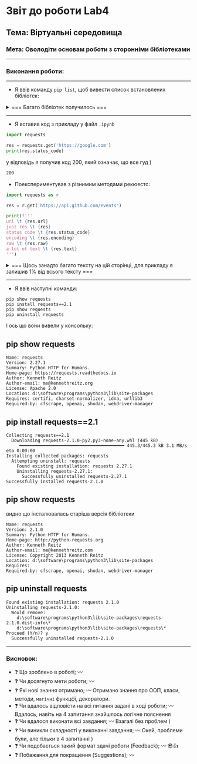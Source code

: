 # Звіт до роботи Lab4

## Тема: Віртуальні середовища

### Мета: Оволодіти основам роботи з сторонніми бібліотеками

---

### Виконання роботи:

---

- Я ввів команду `pip list`, щоб вивести список встановлених бібліотек:

<details><summary> === Багато бібліотек получилось === </summary>
```<br>
aiogram                   2.16<br>
aiohttp                   3.8.0<br>
aioify                    0.4.0<br>
aiosignal                 1.2.0<br>
altgraph                  0.17.2<br>
anipics                   1.4<br>
appdirs                   1.4.4<br>
arcade                    2.6.9<br>
asgiref                   3.5.2<br>
asttokens                 2.0.8<br>
async-generator           1.10<br>
async-timeout             4.0.1<br>
attrs                     21.2.0<br>
auto-py-to-exe            2.22.0<br>
autopep8                  1.6.0<br>
Babel                     2.9.1<br>
backcall                  0.2.0<br>
beautifulsoup4            4.10.0<br>
bottle                    0.12.19<br>
bottle-websocket          0.2.9<br>
certifi                   2021.10.8<br>
cffi                      1.15.0<br>
cfscrape                  2.1.1<br>
charset-normalizer        2.0.7<br>
click                     8.0.4<br>
click-plugins             1.1.1<br>
colorama                  0.4.4<br>
cryptography              36.0.1<br>
debugpy                   1.6.3<br>
decorator                 5.1.1<br>
Django                    4.0.4<br>
Eel                       0.14.0<br>
entrypoints               0.4<br>
environs                  9.5.0<br>
et-xmlfile                1.1.0<br>
executing                 1.0.0<br>
frozenlist                1.2.0<br>
future                    0.18.2<br>
gevent                    21.12.0<br>
gevent-websocket          0.10.1<br>
greenlet                  1.1.3<br>
h11                       0.13.0<br>
html5lib                  1.1<br>
icmplib                   3.0.3<br>
idna                      3.3<br>
importlib-metadata        4.11.3<br>
ipykernel                 6.15.2<br>
ipython                   8.4.0<br>
jedi                      0.18.1<br>
jupyter_client            7.3.5<br>
jupyter-core              4.11.1<br>
keyboard                  0.13.5<br>
lxml                      4.8.0<br>
marshmallow               3.18.0<br>
matplotlib-inline         0.1.6<br>
module-wrapper            0.3.1<br>
MouseInfo                 0.1.3<br>
multidict                 5.2.0<br>
nest-asyncio              1.5.5<br>
numpy                     1.22.3<br>
openai                    0.23.0<br>
openpyxl                  3.0.10<br>
outcome                   1.1.0<br>
packaging                 21.3<br>
pandas                    1.4.4<br>
pandas-stubs              1.4.4.220912<br>
parso                     0.8.3<br>
pefile                    2022.5.30<br>
pickleshare               0.7.5<br>
Pillow                    9.0.0<br>
pip                       22.2.2<br>
prompt-toolkit            3.0.30<br>
psutil                    5.9.1<br>
pure-eval                 0.2.2<br>
pyaes                     1.6.1<br>
PyAutoGUI                 0.9.52<br>
pycodestyle               2.8.0<br>
pycparser                 2.21<br>
pyee                      8.2.2<br>
pygame                    2.1.2<br>
PyGetWindow               0.0.9<br>
pyglet                    2.0.dev13<br>
Pygments                  2.13.0<br>
pyinstaller               5.3<br>
pyinstaller-hooks-contrib 2022.10<br>
PyMsgBox                  1.0.7<br>
pymunk                    6.2.1<br>
pyOpenSSL                 21.0.0<br>
pyparsing                 3.0.9<br>
pyperclip                 1.8.2<br>
pyppeteer                 1.0.2<br>
PyQt6                     6.2.2<br>
PyQt6-Qt6                 6.2.2<br>
PyQt6-sip                 13.2.0<br>
PyRect                    0.1.4<br>
Pyrogram                  2.0.57<br>
pyroxy                    0.1<br>
PyScreeze                 0.1.26<br>
PySocks                   1.7.1<br>
python-dateutil           2.8.2<br>
python-dotenv             0.21.0<br>
pytiled-parser            2.0.1<br>
pytweening                1.0.4<br>
pytz                      2021.3<br>
pywin32                   304<br>
pywin32-ctypes            0.2.0<br>
pyzmq                     23.2.1<br>
requests                  2.27.1<br>
scapy                     2.4.5<br>
selenium                  4.1.0<br>
setuptools                63.2.0<br>
shodan                    1.27.0<br>
six                       1.16.0<br>
sniffio                   1.2.0<br>
socks                     0<br>
sortedcontainers          2.4.0<br>
soupsieve                 2.3.1<br>
sqlparse                  0.4.2<br>
stack-data                0.5.0<br>
stdlib-list               0.8.0<br>
TgCrypto                  1.2.3<br>
toml                      0.10.2<br>
tornado                   6.2<br>
tqdm                      4.64.0<br>
traitlets                 5.3.0<br>
trio                      0.19.0<br>
trio-websocket            0.9.2<br>
types-pytz                2022.2.1.0<br>
typing-extensions         3.10.0.2<br>
tzdata                    2022.1<br>
urllib3                   1.26.8<br>
wcwidth                   0.2.5<br>
webdriver-manager         3.8.3<br>
webencodings              0.5.1<br>
websockets                10.3<br>
whichcraft                0.6.1<br>
wsproto                   1.0.0<br>
XlsxWriter                3.0.3<br>
yarl                      1.7.2<br>
zipp                      3.8.0<br>
zope.event                4.5.0<br>
zope.interface            5.4.0<br>
```
</details>

---

- Я вставив код з прикладу у файл `.ipynb`

```py
import requests

res = requests.get('https://google.com')
print(res.status_code)
```

у відповідь я получив код 200, який означає, що все гуд )

```txt
200
```

- Поекспериментував з різнимим методами рекюестс:

```py
import requests as r

res = r.get('https://api.github.com/events')

print(f'''
url \t {res.url}
just res \t {res}
status code \t {res.status_code}
encoding \t {res.encoding}
raw \t {res.raw}
a lot of text \t {res.text}
''')
```

<details><summary> === Щось занадто багато тексту на цій сторінці, для прикладу я залишив 1% від всього тексту === </summary>
```<br>
url  -   https://api.github.com/events<br>
just res    -    Response [200]<br>
status   -   code 200<br>
encoding   -     utf-8<br>
raw     -    urllib3.response.HTTPResponse object at 0x000001B1E2B52890<br>
a lot of text    -   [{"id":"24554816296","type":"PushEvent","actor":{"id":28802726,"login":"lapnguyen12b","display_login":"lapnguyen12b","gravatar_id":"","url":"https://api.github.com/users/lapnguyen12b","avatar_url":"https://avatars.githubusercontent.com/u/28802726?"},"repo":{"id":550319158,"name":"lapnguyen12b/Solidity-tutorial","url":"https://api.github.com/repos/lapnguyen12b/Solidity-tutorial"},"payload":{"push_id":11306606032,"size":2,"distinct_size":1,"ref":"refs/heads/master","head":"d6adc79cd41c0800c77a7c5c615a2804a6f5edd1","before":"7d0dfeaac16bfb43091c120953568284ab62edfb","commits":[{"sha":"b8b15243e4febea83269cb958dc059d58354e491","author":{"email":"lapnguyen12b@gmail.com","name":"lapnv"},"message":"first constract","distinct":false,"url":"https://api.github.com/repos/lapnguyen12b/Solidity-tutorial/commits/b8b15243e4febea83269cb958dc059d58354e491"},{"sha":"d6adc79cd41c0800c77a7c5c615a2804a6f5edd1","author":{"email":"lapnguyen12b@gmail.com","name":"lnv1995"},"message":"Merge pull request #1 from lapnguyen12b/lapnv/first-constract\n\nFirst constract","distinct":true,"url":"https://api.github.com/repos/lapnguyen12b/Solidity-tutorial/commits/d6adc79cd41c0800c77a7c5c615a2804a6f5edd1"}]
```
</details>

---

- Я ввів наступні команди:

```
pip show requests
pip install requests==2.1
pip show requests
pip uninstall requests
```

І ось що вони вивели у консольку:

## pip show requests

```
Name: requests
Version: 2.27.1
Summary: Python HTTP for Humans.
Home-page: https://requests.readthedocs.io
Author: Kenneth Reitz
Author-email: me@kennethreitz.org
License: Apache 2.0
Location: d:\software\programs\python3\lib\site-packages
Requires: certifi, charset-normalizer, idna, urllib3
Required-by: cfscrape, openai, shodan, webdriver-manager
```

## pip install requests==2.1

```
Collecting requests==2.1
  Downloading requests-2.1.0-py2.py3-none-any.whl (445 kB)
     ━━━━━━━━━━━━━━━━━━━━━━━━━━━━━━━━━━━━━━━━ 445.3/445.3 kB 3.1 MB/s eta 0:00:00
Installing collected packages: requests
  Attempting uninstall: requests
    Found existing installation: requests 2.27.1
    Uninstalling requests-2.27.1:
      Successfully uninstalled requests-2.27.1
Successfully installed requests-2.1.0
```

## pip show requests

видно що інсталювалась старіша версія бібліотеки

```
Name: requests
Version: 2.1.0
Summary: Python HTTP for Humans.
Home-page: http://python-requests.org
Author: Kenneth Reitz
Author-email: me@kennethreitz.com
License: Copyright 2013 Kenneth Reitz
Location: d:\software\programs\python3\lib\site-packages
Requires:
Required-by: cfscrape, openai, shodan, webdriver-manager
```

## pip uninstall requests

```
Found existing installation: requests 2.1.0
Uninstalling requests-2.1.0:
  Would remove:
    d:\software\programs\python3\lib\site-packages\requests-2.1.0.dist-info\*
    d:\software\programs\python3\lib\site-packages\requests\*
Proceed (Y/n)? y
  Successfully uninstalled requests-2.1.0
```

---

### Висновок:

- :question: Що зроблено в роботі; :wavy_dash:
- :question: Чи досягнуто мети роботи; :wavy_dash:
- :question: Які нові знання отримано; :wavy_dash: Отримано знання про ООП, класи, методи, `магічні` функцфї, декоратори.
- :question: Чи вдалось відповісти на всі питання задані в ході роботи; :wavy_dash: Вдалось, навіть на 4 запитання знайшлось логічне пояснення
- :question: Чи вдалося виконати всі завдання; :wavy_dash: Взагалі без проблем )
- :question: Чи виникли складності у виконанні завдання; :wavy_dash: Окей, проблеми були, але тільки в 4 запитанні )
- :question: Чи подобається такий формат здачі роботи (Feedback); :wavy_dash: :sunglasses::+1:
- :question: Побажання для покращення (Suggestions); :wavy_dash:

